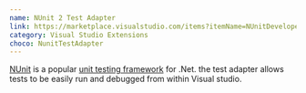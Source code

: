 ```yaml
---
name: NUnit 2 Test Adapter
link: https://marketplace.visualstudio.com/items?itemName=NUnitDevelopers.NUnitTestAdapter
category: Visual Studio Extensions
choco: NunitTestAdapter 
---
```


[NUnit](http://nunit.org/) is a popular [unit testing framework](https://en.wikipedia.org/wiki/Unit_testing)
for .Net.  the test adapter allows tests to be easily run and debugged from
within Visual studio.